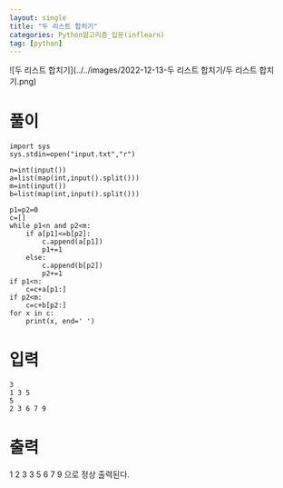 ```yaml
---
layout: single
title: "두 리스트 합치기"
categories: Python알고리즘_입문(inflearn)
tag: [python]
---
```


![두 리스트 합치기](../../images/2022-12-13-두 리스트 합치기/두 리스트 합치기.png)

# 풀이

```pytho
import sys
sys.stdin=open("input.txt","r")

n=int(input())
a=list(map(int,input().split()))
m=int(input())
b=list(map(int,input().split()))

p1=p2=0
c=[]
while p1<n and p2<m:
    if a[p1]<=b[p2]:
        c.append(a[p1])
        p1+=1
    else:
        c.append(b[p2])
        p2+=1
if p1<n:
    c=c+a[p1:]
if p2<m:
    c=c+b[p2:]
for x in c:
    print(x, end=' ')

```

# 입력

```
3
1 3 5
5
2 3 6 7 9
```

# 출력

1 2 3 3 5 6 7 9 으로 정상 출력된다.
